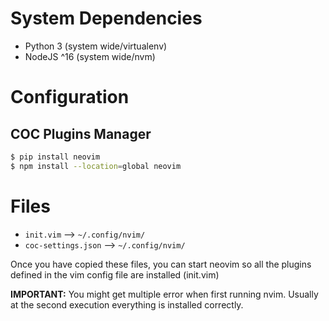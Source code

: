 # System Dependencies

- Python 3    (system wide/virtualenv)
- NodeJS ^16  (system wide/nvm)

# Configuration

## COC Plugins Manager

```bash
$ pip install neovim
$ npm install --location=global neovim
```

# Files

- `init.vim` --> `~/.config/nvim/`
- `coc-settings.json` --> `~/.config/nvim/`

Once you have copied these files, you can start neovim so all the plugins defined in the vim config file are installed (init.vim)

**IMPORTANT:** You might get multiple error when first running nvim. Usually at the second execution everything is installed correctly.
